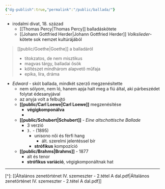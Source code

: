 ```yaml
---
{"dg-publish":true,"permalink":"/public/ballada/"}
---
```


- irodalmi divat, 18. század
	- [[Thomas Percy\|Thomas Percy]] balladáskötete
	- [[Johann Gottfried Herder\|Johann Gottfried Herder]] *Volkslieder*-kötete sok nemzet kultúrájából

> [[public/Goethe\|Goethe]] a balladáról
> 	- titokzatos, de nem misztikus
> 	- magvas tárgy, balladai ősök
> 	- költészet mindhárom alapvető műfaja
> 	- epika, líra, dráma

- *Edward* - skót ballada, mindkét szerző megzenésítette
	- nem sólyom, nem ló, hanem apja halt meg a fiú által, aki párbeszédet folytat édesanyjával
	- az anyja volt a felbujtó
	- **[[public/Carl Loewe\|Carl Loewe]]** megzenésítése
		- **végigkomponálva**
		- 
	- **[[public/Schubert\|Schubert]]** - *Eine altschottische Ballade*
		- 3 verzió
		- `3.` - (1895)
			- unisono női és férfi hang
				- ált. szerelmi jelentéssel bír
			- **strófikus** kompozíció
	- **[[public/Brahms\|Brahms]]** - 1877
		- alt és tenor
		- **strófikus variáció**, végigkomponáltnak hat

---
[^]: [[Általános zenetörténet IV. szemeszter - 2.tétel A dal.pdf\|Általános zenetörténet IV. szemeszter - 2.tétel A dal.pdf]]

